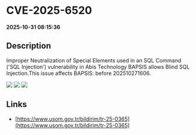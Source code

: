 # CVE-2025-6520

**2025-10-31 08:15:36**

## Description
Improper Neutralization of Special Elements used in an SQL Command ('SQL Injection') vulnerability in Abis Technology BAPSIS allows Blind SQL Injection.This issue affects BAPSIS: before 202510271606.

![](https://img.shields.io/static/v1?label=Score&message=9.8&color=red)
![](https://img.shields.io/static/v1?label=Severity&message=CRITICAL&color=red)
![](https://img.shields.io/static/v1?label=CWE&message=SQL&color=green)

## Links
- [https://www.usom.gov.tr/bildirim/tr-25-0365](https://www.usom.gov.tr/bildirim/tr-25-0365)
